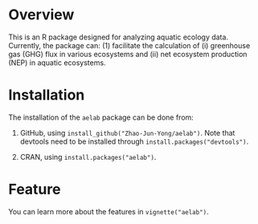 # Overview

This is an R package designed for analyzing aquatic ecology data. Currently, the package can: (1) facilitate the calculation of (i) greenhouse gas (GHG) flux in various ecosystems and (ii) net ecosystem production (NEP) in aquatic ecosystems.

# Installation

The installation of the `aelab` package can be done from:

1. GitHub, using `install_github("Zhao-Jun-Yong/aelab")`. Note that devtools need to be installed through `install.packages("devtools")`.

2. CRAN, using `install.packages("aelab")`.

# Feature

You can learn more about the features in `vignette("aelab")`.
